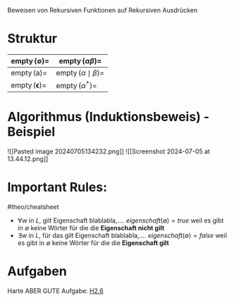 Beweisen von Rekursiven Funktionen auf Rekursiven Ausdrücken
# Struktur

| $\operatorname{empty}(\emptyset)=$             | $\operatorname{empty}(\alpha \beta)=$        |
| ---------------------------------------------- | -------------------------------------------- |
| $\operatorname{empty}(\mathrm{a})=$            | $\operatorname{empty}(\alpha \mid \beta)=$   |
| $\operatorname{empty}(\boldsymbol{\epsilon})=$ | $\operatorname{empty}\left(\alpha^*\right)=$ |


# Algorithmus (Induktionsbeweis) - Beispiel
![[Pasted image 20240705134232.png]]
![[Screenshot 2024-07-05 at 13.44.12.png]]


# Important Rules:
#theo/cheatsheet 
- $\forall w$ in $L$, gilt Eigenschaft blablabla,.... $eigenschaft(\emptyset)=true$ 
  weil es gibt in $\emptyset$ keine Wörter für die die **Eigenschaft nicht gilt**
- $\exists w$ in $L$, für das gilt Eigenschaft blablabla,.... $eigenschaft(\emptyset)=false$ 
  weil es gibt in $\emptyset$ keine Wörter für die die **Eigenschaft gilt**



# Aufgaben
Harte ABER GUTE Aufgabe: [H2.6](https://teaching.model.in.tum.de/2024ss/theo/ex/ue02-solution.pdf?key=Fvnz2LI1)




